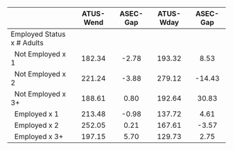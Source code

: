 
|                      |    ATUS-Wend |     ASEC-Gap |    ATUS-Wday |     ASEC-Gap |
| -------------------- | :----------: | :----------: | :----------: | :----------: |
| Employed Status x # Adults |              |              |              |              |
| &nbsp;&nbsp;Not Employed x 1 |       182.34 |        -2.78 |       193.32 |         8.53 |
| &nbsp;&nbsp;Not Employed x 2 |       221.24 |        -3.88 |       279.12 |       -14.43 |
| &nbsp;&nbsp;Not Employed x 3+ |       188.61 |         0.80 |       192.64 |        30.83 |
| &nbsp;&nbsp;Employed x 1 |       213.48 |        -0.98 |       137.72 |         4.61 |
| &nbsp;&nbsp;Employed x 2 |       252.05 |         0.21 |       167.61 |        -3.57 |
| &nbsp;&nbsp;Employed x 3+ |       197.15 |         5.70 |       129.73 |         2.75 |

